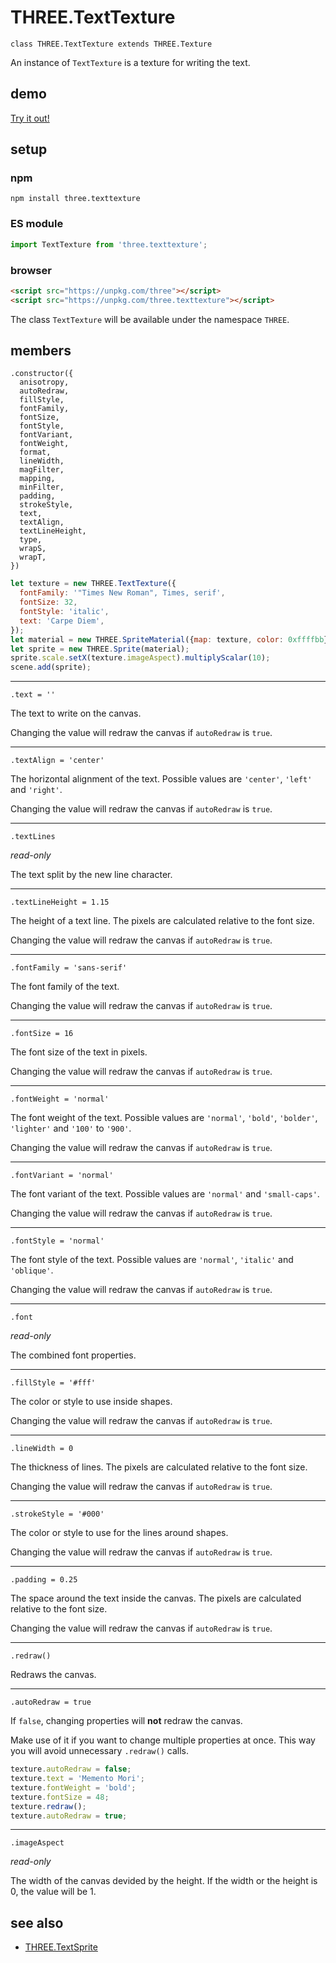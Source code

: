 # THREE.TextTexture

`class THREE.TextTexture extends THREE.Texture`

An instance of `TextTexture` is a texture for writing the text.

## demo

[Try it out!](https://seregpie.github.io/THREE.TextTexture/)

## setup

### npm

```shell
npm install three.texttexture
```

### ES module

```javascript
import TextTexture from 'three.texttexture';
```

### browser

```html
<script src="https://unpkg.com/three"></script>
<script src="https://unpkg.com/three.texttexture"></script>
```

The class `TextTexture` will be available under the namespace `THREE`.

## members

```
.constructor({
  anisotropy,
  autoRedraw,
  fillStyle,
  fontFamily,
  fontSize,
  fontStyle,
  fontVariant,
  fontWeight,
  format,
  lineWidth,
  magFilter,
  mapping,
  minFilter,
  padding,
  strokeStyle,
  text,
  textAlign,
  textLineHeight,
  type,
  wrapS,
  wrapT,
})
```

```javascript
let texture = new THREE.TextTexture({
  fontFamily: '"Times New Roman", Times, serif',
  fontSize: 32,
  fontStyle: 'italic',
  text: 'Carpe Diem',
});
let material = new THREE.SpriteMaterial({map: texture, color: 0xffffbb});
let sprite = new THREE.Sprite(material);
sprite.scale.setX(texture.imageAspect).multiplyScalar(10);
scene.add(sprite);
```

---

`.text = ''`

The text to write on the canvas.

Changing the value will redraw the canvas if `autoRedraw` is `true`.

---

`.textAlign = 'center'`

The horizontal alignment of the text. Possible values are `'center'`, `'left'` and `'right'`.

Changing the value will redraw the canvas if `autoRedraw` is `true`.

---

`.textLines`

*read-only*

The text split by the new line character.

---

`.textLineHeight = 1.15`

The height of a text line. The pixels are calculated relative to the font size.

Changing the value will redraw the canvas if `autoRedraw` is `true`.

---

`.fontFamily = 'sans-serif'`

The font family of the text.

Changing the value will redraw the canvas if `autoRedraw` is `true`.

---

`.fontSize = 16`

The font size of the text in pixels.

Changing the value will redraw the canvas if `autoRedraw` is `true`.

---

`.fontWeight = 'normal'`

The font weight of the text. Possible values are `'normal'`, `'bold'`, `'bolder'`, `'lighter'` and `'100'` to `'900'`.

Changing the value will redraw the canvas if `autoRedraw` is `true`.

---

`.fontVariant = 'normal'`

The font variant of the text. Possible values are `'normal'` and `'small-caps'`.

Changing the value will redraw the canvas if `autoRedraw` is `true`.

---

`.fontStyle = 'normal'`

The font style of the text. Possible values are `'normal'`, `'italic'` and `'oblique'`.

Changing the value will redraw the canvas if `autoRedraw` is `true`.

---

`.font`

*read-only*

The combined font properties.

---

`.fillStyle = '#fff'`

The color or style to use inside shapes.

Changing the value will redraw the canvas if `autoRedraw` is `true`.

---

`.lineWidth = 0`

The thickness of lines. The pixels are calculated relative to the font size.

Changing the value will redraw the canvas if `autoRedraw` is `true`.

---

`.strokeStyle = '#000'`

The color or style to use for the lines around shapes.

Changing the value will redraw the canvas if `autoRedraw` is `true`.

---

`.padding = 0.25`

The space around the text inside the canvas. The pixels are calculated relative to the font size.

Changing the value will redraw the canvas if `autoRedraw` is `true`.

---

`.redraw()`

Redraws the canvas.

---

`.autoRedraw = true`

If `false`, changing properties will **not** redraw the canvas.

Make use of it if you want to change multiple properties at once. This way you will avoid unnecessary `.redraw()` calls.

```javascript
texture.autoRedraw = false;
texture.text = 'Memento Mori';
texture.fontWeight = 'bold';
texture.fontSize = 48;
texture.redraw();
texture.autoRedraw = true;
```

---

`.imageAspect`

*read-only*

The width of the canvas devided by the height. If the width or the height is 0, the value will be 1.

## see also

- [THREE.TextSprite](https://github.com/SeregPie/THREE.TextSprite)

